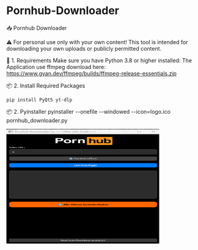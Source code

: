 # Pornhub-Downloader

📥 Pornhub Downloader

⚠️ For personal use only with your own content!
This tool is intended for downloading your own uploads or publicly permitted content.

📁 1. Requirements Make sure you have Python 3.8 or higher installed:
The Application use ffmpeg download here: https://www.gyan.dev/ffmpeg/builds/ffmpeg-release-essentials.zip

📦 2. Install Required Packages
    
    pip install PyQt5 yt-dlp

 📦 2. Pyinstaller
  pyinstaller --onefile --windowed --icon=logo.ico pornhub_downloader.py


<img src="https://github.com/GoatWithCode/Pornhub-Downloader/blob/main/Screenshot%202025-05-20%20170528.png" alt="Youtube-downloader" width="400" height="300">
